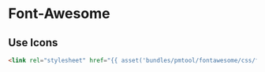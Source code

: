 # Font-Awesome

## Use Icons

```html
<link rel="stylesheet" href="{{ asset('bundles/pmtool/fontawesome/css/font-awesome.min.css') }}" />
```
